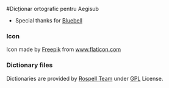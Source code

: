 #Dicționar ortografic pentru Aegisub

- Special thanks for [Bluebell](https://shinobifansub.com/members/bluebell.12194/)

### Icon
Icon made by [Freepik](https://www.flaticon.com/) from www.flaticon.com

### Dictionary files
Dictionaries are provided by [Rospell Team](http://rospell.sourceforge.net) under [GPL](https://www.gnu.org/licenses/gpl-2.0.html) License.